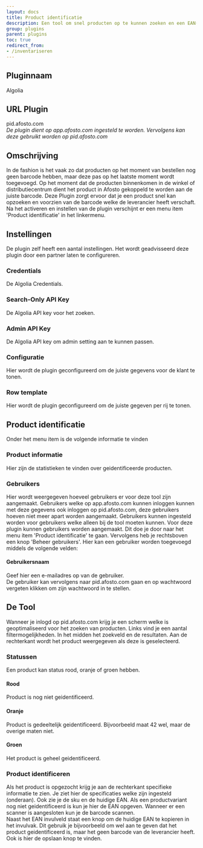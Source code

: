 ```yaml
---
layout: docs
title: Product identificatie
description: Een tool om snel producten op te kunnen zoeken en een EAN(Barcode) toe te voegen 
group: plugins
parent: plugins
toc: true
redirect_from:
- /inventariseren
---
```

## Pluginnaam
Algolia
## URL Plugin
pid.afosto.com  
_De plugin dient op app.afosto.com ingesteld te worden. Vervolgens kan deze gebruikt worden op pid.afosto.com_
## Omschrijving
In de fashion is het vaak zo dat producten op het moment van bestellen nog geen barcode hebben, maar deze pas op het laatste moment wordt toegevoegd. Op het moment dat de producten binnenkomen in de winkel of distributiecentrum dient het product in Afosto gekoppeld te worden aan de juiste barcode. Deze Plugin zorgt ervoor dat je een product snel kan opzoeken en voorzien van de barcode welke de leverancier heeft verschaft.  
Na het activeren en instellen van de plugin verschijnt er een menu item 'Product identificatie' in het linkermenu.
## Instellingen
De plugin zelf heeft een aantal instellingen. Het wordt geadvisseerd deze plugin door een partner laten te configureren. 
### Credentials
De Algolia Credentials.
### Search-Only API Key
De Algolia API key voor het zoeken.
### Admin API Key
De Algolia API key om admin setting aan te kunnen passen.
### Configuratie
Hier wordt de plugin geconfigureerd om de juiste gegevens voor de klant te tonen.
### Row template
Hier wordt de plugin geconfigureerd om de juiste gegeven per rij te tonen.
## Product identificatie
Onder het menu item is de volgende informatie te vinden
### Product informatie
Hier zijn de statistieken te vinden over geidentificeerde producten.
### Gebruikers
Hier wordt weergegeven hoeveel gebruikers er voor deze tool zijn aangemaakt. Gebruikers welke op app.afosto.com kunnen inloggen kunnen met deze gegevens ook inloggen op pid.afosto.com, deze gebruikers hoeven niet meer apart worden aangemaakt. Gebruikers kunnen ingesteld worden voor gebruikers welke alleen bij de tool moeten kunnen. 
Voor deze plugin kunnen gebruikers worden aangemaakt. Dit doe je door naar het menu item 'Product identificatie' te gaan. Vervolgens heb je rechtsboven een knop 'Beheer gebruikers'. Hier kan een gebruiker worden toegevoegd middels de volgende velden:
#### Gebruikersnaam
Geef hier een e-mailadres op van de gebruiker.  
De gebruiker kan vervolgens naar pid.afosto.com gaan en op wachtwoord vergeten klikken om zijn wachtwoord in te stellen.
## De Tool
Wanneer je inlogd op pid.afosto.com krijg je een scherm welke is geoptimaliseerd voor het zoeken van producten. Links vind je een aantal filtermogelijkheden. In het midden het zoekveld en de resultaten. Aan de rechterkant wordt het product weergegeven als deze is geselecteerd.
### Statussen
Een product kan status rood, oranje of groen hebben.
#### Rood
Product is nog niet geidentificeerd.
#### Oranje
Product is gedeeltelijk geidentificeerd. Bijvoorbeeld maat 42 wel, maar de overige maten niet.
#### Groen
Het product is geheel geidentificeerd.
### Product identificeren
Als het product is opgezocht krijg je aan de rechterkant specifieke informatie te zien. Je ziet hier de specificaties welke zijn ingesteld (onderaan). Ook zie je de sku en de huidige EAN. Als een productvariant nog niet geidentificeerd is kun je hier de EAN opgeven. Wanneer er een scanner is aangesloten kun je de barcode scannen.  
Naast het EAN invulveld staat een knop om de huidige EAN te kopieren in het invulvak. Dit gebruik je bijvoorbeeld om wel aan te geven dat het product geidentificeerd is, maar het geen barcode van de leverancier heeft. Ook is hier de opslaan knop te vinden.


